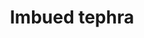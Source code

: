 ---
layout: item
title: Imbued tephra
item-id: 23907
datatable: true
id: 23907
name: "Imbued tephra"
members: true
lowalch: 40
highalch: 60
examine: "This is refined, imbued, and ready to go."
monsters:
  - id: 2836
    name: "Golem"
    members: true
    combat_level: 55
    wiki_url: "https://oldschool.runescape.wiki/w/Golem"
    drops:
      - quantity: "16-24"
        rarity: 1
        drop_requirements: null
  - id: 9051
    name: "Golem"
    members: true
    combat_level: 64
    wiki_url: "https://oldschool.runescape.wiki/w/Golem"
    drops:
      - quantity: "16-24"
        rarity: 1
        drop_requirements: null
---
